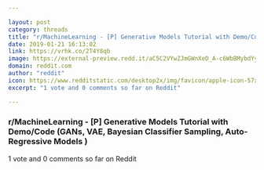 ```yaml
---

layout: post
category: threads
title: "r/MachineLearning - [P] Generative Models Tutorial with Demo/Code (GANs, VAE, Bayesian Classifier Sampling, Auto-Regressive Models )"
date: 2019-01-21 16:13:02
link: https://vrhk.co/2T4Y8qb
image: https://external-preview.redd.it/aC5C2VYwZJmGWnXeD_A-c6WbBMybdYyto2flMszwPI4.jpg?auto=webp&s=6f4b4b3791dbc70f55b4185d35d9d1eb1d564a73
domain: reddit.com
author: "reddit"
icon: https://www.redditstatic.com/desktop2x/img/favicon/apple-icon-57x57.png
excerpt: "1 vote and 0 comments so far on Reddit"

---
```


### r/MachineLearning - [P] Generative Models Tutorial with Demo/Code (GANs, VAE, Bayesian Classifier Sampling, Auto-Regressive Models )

1 vote and 0 comments so far on Reddit